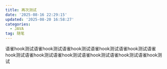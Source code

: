 ```yaml
---
title: 再次测试
date: '2025-08-16 22:29:15'
updated: '2025-08-20 16:58:27'
categories:
  - JAVA
tag: 随笔
---
```

语雀hook测试语雀hook测试语雀hook测试语雀hook测试语雀hook测试语雀hook测试语雀hook测试语雀hook测试语雀hook测试语雀hook测试语雀hook测试
